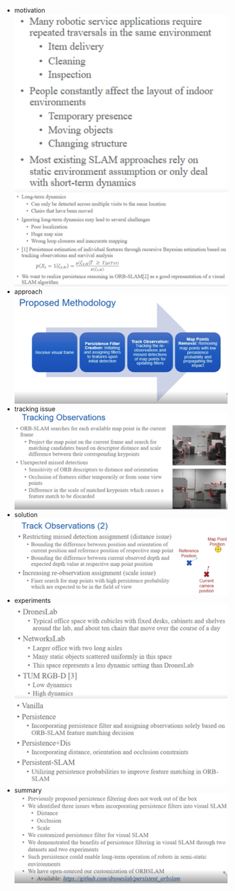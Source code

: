 - motivation
![](assets/8558da03.png)
![](assets/2ae7dfb0.png)
- approach
![](assets/d1382ffc.png)
- tracking issue
![](assets/9794026a.png)
- solution
![](assets/539d4aa6.png)
- experiments
![](assets/0589a351.png)
![](assets/f31bce67.png)
- summary
![](assets/9d448a87.png)
